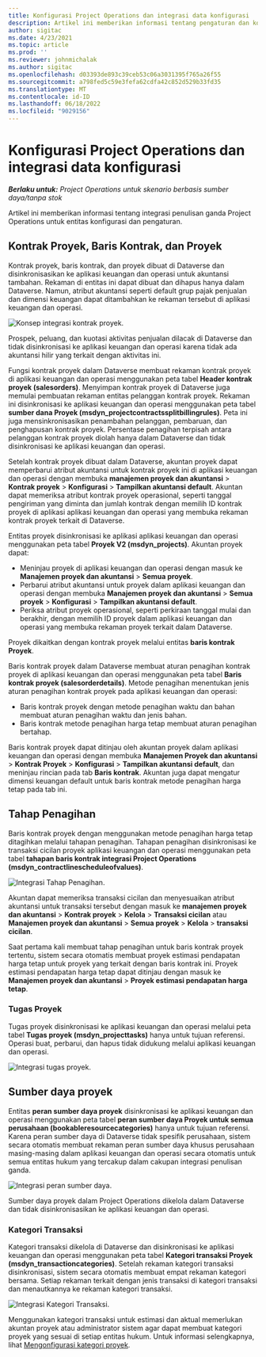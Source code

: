 ```yaml
---
title: Konfigurasi Project Operations dan integrasi data konfigurasi
description: Artikel ini memberikan informasi tentang pengaturan dan konfigurasi peta penulisan ganda Project Operations.
author: sigitac
ms.date: 4/23/2021
ms.topic: article
ms.prod: ''
ms.reviewer: johnmichalak
ms.author: sigitac
ms.openlocfilehash: d03393de893c39ceb53c06a3031395f765a26f55
ms.sourcegitcommit: a798fed5c59e3fefa62cdfa42c852d529b33fd35
ms.translationtype: MT
ms.contentlocale: id-ID
ms.lasthandoff: 06/18/2022
ms.locfileid: "9029156"
---
```

# <a name="project-operations-setup-and-configuration-data-integration"></a>Konfigurasi Project Operations dan integrasi data konfigurasi

_**Berlaku untuk:** Project Operations untuk skenario berbasis sumber daya/tanpa stok_

Artikel ini memberikan informasi tentang integrasi penulisan ganda Project Operations untuk entitas konfigurasi dan pengaturan.

## <a name="project-contracts-contract-lines-and-projects"></a>Kontrak Proyek, Baris Kontrak, dan Proyek

Kontrak proyek, baris kontrak, dan proyek dibuat di Dataverse dan disinkronisasikan ke aplikasi keuangan dan operasi untuk akuntansi tambahan. Rekaman di entitas ini dapat dibuat dan dihapus hanya dalam Dataverse. Namun, atribut akuntansi seperti default grup pajak penjualan dan dimensi keuangan dapat ditambahkan ke rekaman tersebut di aplikasi keuangan dan operasi.

  ![Konsep integrasi kontrak proyek.](./media/1ProjectContract.jpg)

Prospek, peluang, dan kuotasi aktivitas penjualan dilacak di Dataverse dan tidak disinkronisasi ke aplikasi keuangan dan operasi karena tidak ada akuntansi hilir yang terkait dengan aktivitas ini.

Fungsi kontrak proyek dalam Dataverse membuat rekaman kontrak proyek di aplikasi keuangan dan operasi menggunakan peta tabel **Header kontrak proyek (salesorders)**. Menyimpan kontrak proyek di Dataverse juga memulai pembuatan rekaman entitas pelanggan kontrak proyek. Rekaman ini disinkronisasi ke aplikasi keuangan dan operasi menggunakan peta tabel **sumber dana Proyek (msdyn\_projectcontractssplitbillingrules)**. Peta ini juga mensinkronisasikan penambahan pelanggan, pembaruan, dan penghapusan kontrak proyek. Persentase penagihan terpisah antara pelanggan kontrak proyek diolah hanya dalam Dataverse dan tidak disinkronisasi ke aplikasi keuangan dan operasi.

Setelah kontrak proyek dibuat dalam Dataverse, akuntan proyek dapat memperbarui atribut akuntansi untuk kontrak proyek ini di aplikasi keuangan dan operasi dengan membuka **manajemen proyek dan akuntansi** > **Kontrak proyek** > **Konfigurasi** > **Tampilkan akuntansi default**. Akuntan dapat memeriksa atribut kontrak proyek operasional, seperti tanggal pengiriman yang diminta dan jumlah kontrak dengan memilih ID kontrak proyek di aplikasi aplikasi keuangan dan operasi yang membuka rekaman kontrak proyek terkait di Dataverse.

Entitas proyek disinkronisasi ke aplikasi aplikasi keuangan dan operasi menggunakan peta tabel **Proyek V2 (msdyn\_projects)**. Akuntan proyek dapat:

  - Meninjau proyek di aplikasi keuangan dan operasi dengan masuk ke **Manajemen proyek dan akuntansi** > **Semua proyek**. 
  - Perbarui atribut akuntansi untuk proyek dalam aplikasi keuangan dan operasi dengan membuka **Manajemen proyek dan akuntansi** > **Semua proyek** > **Konfigurasi** > **Tampilkan akuntansi default**.  
  - Periksa atribut proyek operasional, seperti perkiraan tanggal mulai dan berakhir, dengan memilih ID proyek dalam aplikasi keuangan dan operasi yang membuka rekaman proyek terkait dalam Dataverse.

Proyek dikaitkan dengan kontrak proyek melalui entitas **baris kontrak Proyek**.

Baris kontrak proyek dalam Dataverse membuat aturan penagihan kontrak proyek di aplikasi keuangan dan operasi menggunakan peta tabel **Baris kontrak proyek (salesorderdetails)**. Metode penagihan menentukan jenis aturan penagihan kontrak proyek pada aplikasi keuangan dan operasi:

  - Baris kontrak proyek dengan metode penagihan waktu dan bahan membuat aturan penagihan waktu dan jenis bahan.
  - Baris kontrak metode penagihan harga tetap membuat aturan penagihan bertahap.

Baris kontrak proyek dapat ditinjau oleh akuntan proyek dalam aplikasi keuangan dan operasi dengan membuka **Manajemen Proyek dan akuntansi** > **Kontrak Proyek** > **Konfigurasi** > **Tampilkan akuntansi default**, dan meninjau rincian pada tab **Baris kontrak**. Akuntan juga dapat mengatur dimensi keuangan default untuk baris kontrak metode penagihan harga tetap pada tab ini.

## <a name="billing-milestones"></a>Tahap Penagihan

Baris kontrak proyek dengan menggunakan metode penagihan harga tetap ditagihkan melalui tahapan penagihan. Tahapan penagihan disinkronisasi ke transaksi cicilan proyek aplikasi keuangan dan operasi menggunakan peta tabel **tahapan baris kontrak integrasi Project Operations (msdyn\_contractlinescheduleofvalues)**.

  ![Integrasi Tahap Penagihan.](./media/2Milestones.jpg)

Akuntan dapat memeriksa transaksi cicilan dan menyesuaikan atribut akuntansi untuk transaksi tersebut dengan masuk ke **manajemen proyek dan akuntansi** > **Kontrak proyek** > **Kelola** > **Transaksi cicilan** atau **Manajemen proyek dan akuntansi** > **Semua proyek** > **Kelola** > **transaksi cicilan**.

Saat pertama kali membuat tahap penagihan untuk baris kontrak proyek tertentu, sistem secara otomatis membuat proyek estimasi pendapatan harga tetap untuk proyek yang terkait dengan baris kontrak ini. Proyek estimasi pendapatan harga tetap dapat ditinjau dengan masuk ke **Manajemen proyek dan akuntansi** > **Proyek estimasi pendapatan harga tetap**.

### <a name="project-tasks"></a>Tugas Proyek

Tugas proyek disinkronisasi ke aplikasi keuangan dan operasi melalui peta tabel **Tugas proyek (msdyn\_projecttasks)** hanya untuk tujuan referensi. Operasi buat, perbarui, dan hapus tidak didukung melalui aplikasi keuangan dan operasi.

  ![Integrasi tugas proyek.](./media/3Tasks.jpg)

## <a name="project-resources"></a>Sumber daya proyek

Entitas **peran sumber daya proyek** disinkronisasi ke aplikasi keuangan dan operasi menggunakan peta tabel **peran sumber daya Proyek untuk semua perusahaan (bookableresourcecategories)** hanya untuk tujuan referensi. Karena peran sumber daya di Dataverse tidak spesifik perusahaan, sistem secara otomatis membuat rekaman peran sumber daya khusus perusahaan masing-masing dalam aplikasi keuangan dan operasi secara otomatis untuk semua entitas hukum yang tercakup dalam cakupan integrasi penulisan ganda.

![Integrasi peran sumber daya.](./media/5Resources.jpg)

Sumber daya proyek dalam Project Operations dikelola dalam Dataverse dan tidak disinkronisasikan ke aplikasi keuangan dan operasi.

### <a name="transaction-categories"></a>Kategori Transaksi

Kategori transaksi dikelola di Dataverse dan disinkronisasi ke aplikasi keuangan dan operasi menggunakan peta tabel **Kategori transaksi Proyek (msdyn\_transactioncategories)**. Setelah rekaman kategori transaksi disinkronisasi, sistem secara otomatis membuat empat rekaman kategori bersama. Setiap rekaman terkait dengan jenis transaksi di kategori transaksi dan menautkannya ke rekaman kategori transaksi.

![Integrasi Kategori Transaksi.](./media/4TransactionCategories.jpg)

Menggunakan kategori transaksi untuk estimasi dan aktual memerlukan akuntan proyek atau administrator sistem agar dapat membuat kategori proyek yang sesuai di setiap entitas hukum. Untuk informasi selengkapnya, lihat [Mengonfigurasi kategori proyek](../project-accounting/configure-project-categories.md).
